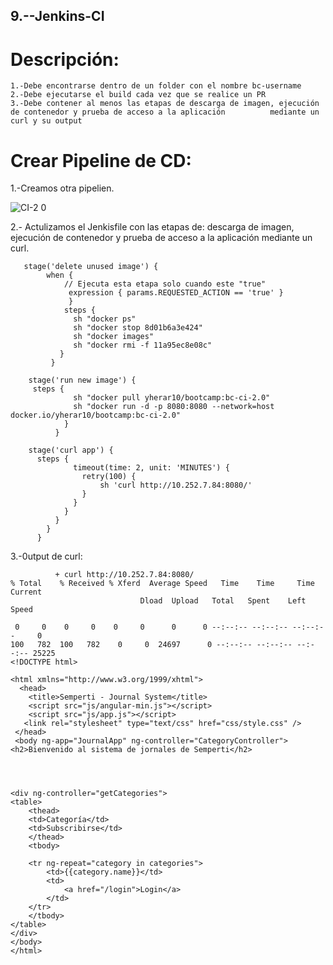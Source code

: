 ## 9.--Jenkins-CI

# Descripción:

    1.-Debe encontrarse dentro de un folder con el nombre bc-username
    2.-Debe ejecutarse el build cada vez que se realice un PR
    3.-Debe contener al menos las etapas de descarga de imagen, ejecución de contenedor y prueba de acceso a la aplicación          mediante un curl y su output
  
# Crear Pipeline de CD:

  1.-Creamos otra pipelien.

  ![CI-2 0](https://user-images.githubusercontent.com/57635156/71253685-5968b900-2307-11ea-92b3-230698240ef9.jpg)

  2.- Actulizamos el Jenkisfile con las etapas de: descarga de imagen, ejecución de contenedor y prueba de acceso a la               aplicación mediante un curl.
  
  
       stage('delete unused image') {
            when {
                // Ejecuta esta etapa solo cuando este "true"
                 expression { params.REQUESTED_ACTION == 'true' } 
                 }
                steps {             
                  sh "docker ps"
                  sh "docker stop 8d01b6a3e424"
                  sh "docker images"
                  sh "docker rmi -f 11a95ec8e08c"
               }
             } 
             
        stage('run new image') {
         steps {
                  sh "docker pull yherar10/bootcamp:bc-ci-2.0"
                  sh "docker run -d -p 8080:8080 --network=host docker.io/yherar10/bootcamp:bc-ci-2.0"
                }
              }
    
        stage('curl app') {
          steps {
                  timeout(time: 2, unit: 'MINUTES') {
                    retry(100) {
                        sh 'curl http://10.252.7.84:8080/'
                    }
                  }
                }
              } 
            }
          }
        
        
        
  3.-0utput de curl:

              + curl http://10.252.7.84:8080/
    % Total    % Received % Xferd  Average Speed   Time    Time     Time  Current
                                 Dload  Upload   Total   Spent    Left  Speed

     0     0    0     0    0     0      0      0 --:--:-- --:--:-- --:--:--     0
    100   782  100   782    0     0  24697      0 --:--:-- --:--:-- --:--:-- 25225
    <!DOCTYPE html>

    <html xmlns="http://www.w3.org/1999/xhtml">
      <head>
        <title>Semperti - Journal System</title>
        <script src="js/angular-min.js"></script>
        <script src="js/app.js"></script>
       <link rel="stylesheet" type="text/css" href="css/style.css" />
     </head>
     <body ng-app="JournalApp" ng-controller="CategoryController">
    <h2>Bienvenido al sistema de jornales de Semperti</h2>




    <div ng-controller="getCategories">
    <table>
        <thead>
        <td>Categoría</td>
        <td>Subscribirse</td>
        </thead>
        <tbody>

        <tr ng-repeat="category in categories">
            <td>{{category.name}}</td>
            <td>
                <a href="/login">Login</a>
            </td>
        </tr>
        </tbody>
    </table>
    </div>
    </body>
    </html>

     




